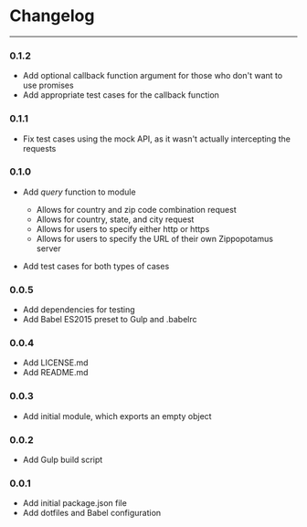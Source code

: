 # Changelog
---

### 0.1.2
- Add optional callback function argument for those who don't want to use promises
- Add appropriate test cases for the callback function

### 0.1.1
- Fix test cases using the mock API, as it wasn't actually intercepting the requests

### 0.1.0
- Add *query* function to module

  - Allows for country and zip code combination request
  - Allows for country, state, and city request
  - Allows for users to specify either http or https
  - Allows for users to specify the URL of their own Zippopotamus server

- Add test cases for both types of cases

### 0.0.5
- Add dependencies for testing
- Add Babel ES2015 preset to Gulp and .babelrc

### 0.0.4
- Add LICENSE.md
- Add README.md

### 0.0.3
- Add initial module, which exports an empty object

### 0.0.2
- Add Gulp build script

### 0.0.1

- Add initial package.json file
- Add dotfiles and Babel configuration